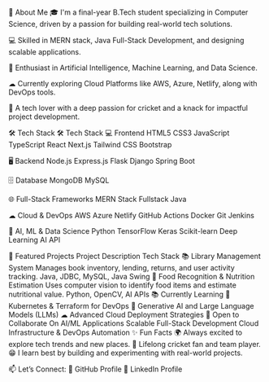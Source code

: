🚀 About Me
🎓 I'm a final-year B.Tech student specializing in Computer Science, driven by a passion for building real-world tech solutions.

💻 Skilled in MERN stack, Java Full-Stack Development, and designing scalable applications.

🤖 Enthusiast in Artificial Intelligence, Machine Learning, and Data Science.

☁ Currently exploring Cloud Platforms like AWS, Azure, Netlify, along with DevOps tools.

🏏 A tech lover with a deep passion for cricket and a knack for impactful project development.

🛠 Tech Stack
🛠 Tech Stack
💻 Frontend
HTML5 CSS3 JavaScript TypeScript React Next.js Tailwind CSS Bootstrap

🖥 Backend
Node.js Express.js Flask Django Spring Boot

🗄 Database
MongoDB MySQL

🌐 Full-Stack Frameworks
MERN Stack Fullstack Java

☁ Cloud & DevOps
AWS Azure Netlify GitHub Actions Docker Git Jenkins

🧠 AI, ML & Data Science
Python TensorFlow Keras Scikit-learn Deep Learning AI API

🌟 Featured Projects
Project	Description	Tech Stack
📚 Library Management System	Manages book inventory, lending, returns, and user activity tracking.	Java, JDBC, MySQL, Java Swing
🍱 Food Recognition & Nutrition Estimation	Uses computer vision to identify food items and estimate nutritional value.	Python, OpenCV, AI APIs
📚 Currently Learning
🚀 Kubernetes & Terraform for DevOps
🧠 Generative AI and Large Language Models (LLMs)
☁ Advanced Cloud Deployment Strategies
🤝 Open to Collaborate On
AI/ML Applications
Scalable Full-Stack Development
Cloud Infrastructure & DevOps Automation
✨ Fun Facts
🌍 Always excited to explore tech trends and new places.
🏏 Lifelong cricket fan and team player.
😁 I learn best by building and experimenting with real-world projects.

📫 Let’s Connect:
🔗 GitHub Profile 🔗 LinkedIn Profile
